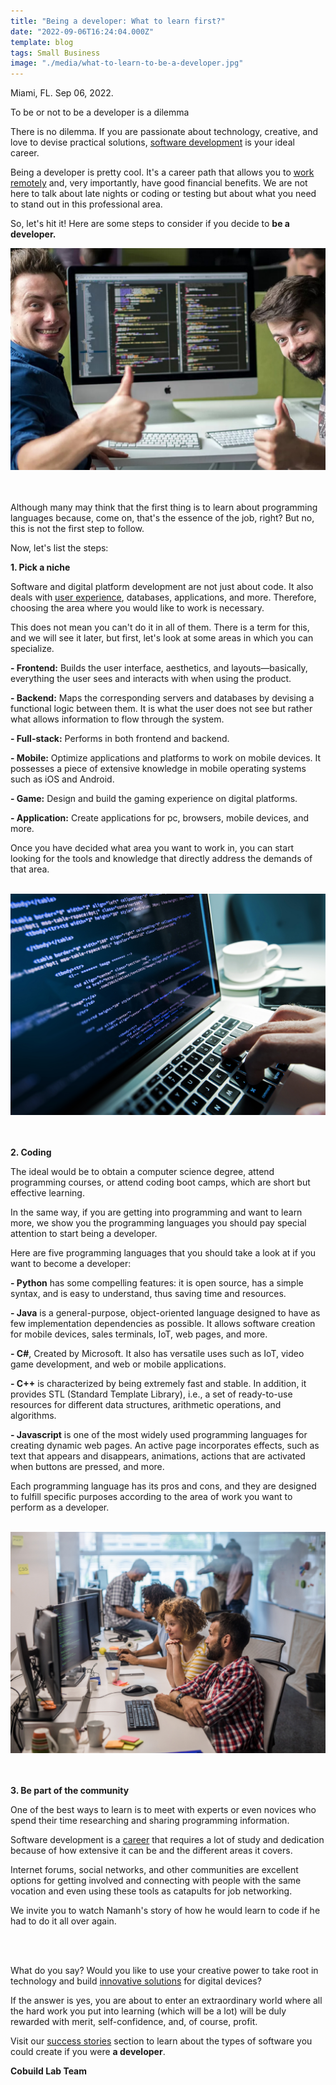 ```yaml
---
title: "Being a developer: What to learn first?"
date: "2022-09-06T16:24:04.000Z"
template: blog
tags: Small Business
image: "./media/what-to-learn-to-be-a-developer.jpg"
---
```


Miami, FL. Sep 06, 2022.

<title-2>To be or not to be a developer is a dilemma</title-2>

There is no dilemma. If you are passionate about technology, creative, and love to devise practical solutions, <a target="_blank" href="https://cobuildlab.com/services/">   software development</a> is your ideal career. 

Being a developer is pretty cool. It's a career path that allows you to <a target="_blank" href="https://cobuildlab.com/blog/Remote-work-team-productivity-how-to-manage-your-processes/">   work remotely</a> and, very importantly, have good financial benefits. We are not here to talk about late nights or coding or testing but about what you need to stand out in this professional area.

So, let's hit it! Here are some steps to consider if you decide to <b>be a developer.</b>

<center>
<img src="./media/what-it-takes-to-be-a-developer.jpg">
</center> <br></br>

Although many may think that the first thing is to learn about programming languages because, come on, that's the essence of the job, right? But no, this is not the first step to follow. 

Now, let's list the steps:

<b><title-4>1. Pick a niche</title-4></b>

Software and digital platform development are not just about code. It also deals with <a target="_blank" href="[aqui va el link](https://cobuildlab.com/blog/user-experience/)">   user experience</a>, databases, applications, and more. Therefore, choosing the area where you would like to work is necessary. 

This does not mean you can't do it in all of them. There is a term for this, and we will see it later, but first, let's look at some areas in which you can specialize.

<b>- Frontend:</b> Builds the user interface, aesthetics, and layouts—basically, everything the user sees and interacts with when using the product.

<b>- Backend:</b> Maps the corresponding servers and databases by devising a functional logic between them. It is what the user does not see but rather what allows information to flow through the system. 

<b>- Full-stack:</b> Performs in both frontend and backend.

<b>- Mobile:</b> Optimize applications and platforms to work on mobile devices. It possesses a piece of extensive knowledge in mobile operating systems such as iOS and Android. 

<b>- Game:</b> Design and build the gaming experience on digital platforms. 

<b>- Application:</b> Create applications for pc, browsers, mobile devices, and more.

Once you have decided what area you want to work in, you can start looking for the tools and knowledge that directly address the demands of that area. <br></br>

<center>
<img src="./media/steps-to-become-a-developer.jpg">
</center> <br></br>

<b><title-4>2. Coding</title-4></b>

The ideal would be to obtain a computer science degree, attend programming courses, or attend coding boot camps, which are short but effective learning. 

In the same way, if you are getting into programming and want to learn more, we show you the programming languages you should pay special attention to start being a developer.

Here are five programming languages that you should take a look at if you want to become a developer:

<b>- Python</b> has some compelling features: it is open source, has a simple syntax, and is easy to understand, thus saving time and resources.

<b>- Java</b> is a general-purpose, object-oriented language designed to have as few implementation dependencies as possible. It allows software creation for mobile devices, sales terminals, IoT, web pages, and more. 

<b>- C#</b>, Created by Microsoft. It also has versatile uses such as IoT, video game development, and web or mobile applications.

<b>- C++</b> is characterized by being extremely fast and stable. In addition, it provides STL (Standard Template Library), i.e., a set of ready-to-use resources for different data structures, arithmetic operations, and algorithms.

<b>- Javascript</b> is one of the most widely used programming languages for creating dynamic web pages. An active page incorporates effects, such as text that appears and disappears, animations, actions that are activated when buttons are pressed, and more.

Each programming language has its pros and cons, and they are designed to fulfill specific purposes according to the area of work you want to perform as a developer. <br></br>

<center>
<img src="./media/skills-to-be-a-developer.jpg">
</center> <br></br>

<b><title-4>3. Be part of the community</title-4></b>

One of the best ways to learn is to meet with experts or even novices who spend their time researching and sharing programming information. 

Software development is a <a target="_blank" href="https://cobuildlab.com/careers/">   career</a> that requires a lot of study and dedication because of how extensive it can be and the different areas it covers. 

Internet forums, social networks, and other communities are excellent options for getting involved and connecting with people with the same vocation and even using these tools as catapults for job networking. 
 
We invite you to watch Namanh's story of how he would learn to code if he had to do it all over again.

<youtube-video id="[BZjS-3zZrrk](https://www.youtube.com/watch?v=k9WqpQp8VSU)"></youtube-video> <br></br>

What do you say? Would you like to use your creative power to take root in technology and build <a target="_blank" href="https://cobuildlab.com/blog/innovation-to-your-business/">   innovative solutions</a> for digital devices?

If the answer is yes, you are about to enter an extraordinary world where all the hard work you put into learning (which will be a lot) will be duly rewarded with merit, self-confidence, and, of course, profit. 

Visit our <a target="_blank" href="https://cobuildlab.com/customer-success-stories">   success stories</a> section to learn about the types of software you could create if you were <b>a developer</b>. 

<b><title-3>Cobuild Lab Team</title-3></b>
